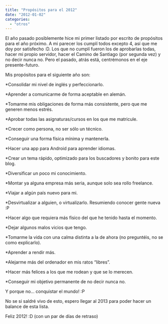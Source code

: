 ```yaml
---
title: "Propósitos para el 2012"
date: "2012-01-02"
categories: 
  - "otros"
---
```


El año pasado posiblemente hice mi primer listado por escrito de propósitos para el año próximo. A mi parecer los cumplí todos excepto 4, así que me doy por satisfecho :D. Los que no cumplí fueron los de aprobarlas todas, hacer mi propio servidor, hacer el Camino de Santiago (por segunda vez) y no decir nunca no. Pero el pasado, atrás está, centrémonos en el eje presente-futuro.

Mis propósitos para el siguiente año son:

\*Consolidar mi nivel de inglés y perfeccionarlo.

\*Aprender a comunicarme de forma aceptable en alemán.

\*Tomarme mis obligaciones de forma más consistente, pero que me generen menos estrés.

\*Aprobar todas las asignaturas/cursos en los que me matricule.

\*Crecer como persona, no ser sólo un técnico.

\*Conseguir una forma física mínima y mantenerla.

\*Hacer una app para Android para aprender idiomas.

\*Crear un tema rápido, optimizado para los buscadores y bonito para este blog.

\*Diversificar un poco mi conocimiento.

\*Montar ya alguna empresa más seria, aunque solo sea rollo freelance.

\*Viajar a algún país nuevo para mi.

\*Desvirtualizar a alguien, o virtualizarlo. Resumiendo conocer gente nueva :P

\*Hacer algo que requiera más físico del que he tenido hasta el momento.

\*Dejar algunos malos vicios que tengo.

\*Tomarme la vida con una calma distinta a la de ahora (no preguntéis, no se como explicarlo).

\*Aprender a rendir más.

\*Alejarme más del ordenador en mis ratos “libres”.

\*Hacer más felices a los que me rodean y que se lo merecen.

\*Conseguir mi objetivo permanente de no decir nunca no.

Y porque no... conquistar el mundo! :P

No se si saldré vivo de esto, espero llegar al 2013 para poder hacer un balance de esta lista.

Feliz 2012! :D (con un par de días de retraso)
